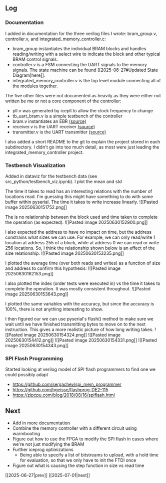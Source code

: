 ## Log
### Documentation
I added in documentation for the three verilog files I wrote: bram_group.v, controller.v, and integrated_memory_controller.c:
- bram_group instantiates the individual BRAM blocks and handles reading/writing with a select wire to indicate the block and other typical BRAM control signals. 
- controller.v is a FSM connecting the UART signals to the memory signals. The state machine can be found [[2025-06-27#Updated State Diagram|here]].
- integrated_memory_controller.v is the top level module connecting all of the modules together.

The five other files were not documented as heavily as they were either not written be me or not a core component of the controller:
- pll.v was generated by icepll to allow the clock frequency to change
- tb_uart_bram.v is a simple testbench of the controller
- bram.v instantiates an EBR [(source)](https://github.com/damdoy/ice40_ultraplus_examples/blob/master/bram/implicit_bram.v)
- receiver.v is the UART receiver [(source)](https://github.com/ben-marshall/uart/blob/master/rtl/uart_rx.v)
- transmitter.v is the UART transmitter [(source)](https://github.com/ben-marshall/uart/blob/master/rtl/uart_rx.v)

I also added a short README to the git to explain the project stored in each subdirectory. I didn't go into too much detail, as most were just leading the integrated_memory_controller project. 

### Testbench Visualization
Added in dataviz for the testbench data (see src_python/testbench_viz.ipynb). I plot the mean and std 

The time it takes to read has an interesting relations with the number of locations read. I'm guessing this might have something to do with some buffer within pyserial. The time it takes to write increase linearly.
![[Pasted image 20250630151752.png]]

The is no relationship between the block used and time taken to complete the operation (as expected). 
![[Pasted image 20250630152900.png]]

I also expected the address to have no impact on time, but the address constrains what sizes we can use. For example, we can only read/write 1 location at address 255 of a block, while at address 0 we can read or write 256 locations. So, I think the relationship shown below is an effect of the size relationship.
![[Pasted image 20250630153235.png]]

I plotted the average time (over both reads and writes) as a function of size and address to confirm this hypothesis:
![[Pasted image 20250630162153.png]]

I also plotted the index (order tests were executed in) vs the time it takes to complete the operation. It was mostly consistent throughout. 
![[Pasted image 20250630153643.png]]

I plotted the same variables with the accuracy, but since the accuracy is 100%, there is not anything interesting to show. 

I then figured our we can use pyserial's flush() method to make sure we wait until we have finished transmitting bytes to move on to the next instruction. This gives a more realistic picture of how long writing takes.
![[Pasted image 20250630154324.png]]
![[Pasted image 20250630154412.png]]
![[Pasted image 20250630154331.png]]
![[Pasted image 20250630154343.png]]

### SPI Flash Programming
Started looking at verilog model of SPI flash programmers to find one we could possibly adapt
- https://github.com/sergachev/spi_mem_programmer
- https://github.com/hgeisse/flashprog-DE2-115
- https://zipcpu.com/blog/2018/08/16/spiflash.html
## Next
- Add in more documentation
- Combine the memory controller with a different circuit using warmbooting
- Figure out how to use the FPGA to modify the SPI flash in cases where we're not just modifying the BRAM
- Further iceprog optimizations
	- Being able to specify a list of bitstreams to upload, with a hold time for evaluation, so that we only have to init the FTDI once
- Figure out what is causing the step function in size vs read time

[[2025-06-27|prev]] [[2025-07-01|next]]
